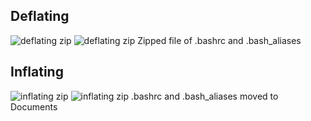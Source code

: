 ## Deflating
<img src="https://s3-us-west-2.amazonaws.com/prog270-fall-2016-kohler/deflating.png" alt="deflating zip">

<img class="twenty-five-percent" src="https://s3-us-west-2.amazonaws.com/prog270-fall-2016-kohler/deflating.png" alt="deflating zip">
Zipped file of .bashrc and .bash_aliases

## Inflating
<img src="https://s3-us-west-2.amazonaws.com/prog270-fall-2016-kohler/inflating.png" alt="inflating zip">

<img class="twenty-five-percent" src="https://s3-us-west-2.amazonaws.com/prog270-fall-2016-kohler/inflating.png" alt="inflating zip">
.bashrc and .bash_aliases moved to Documents
